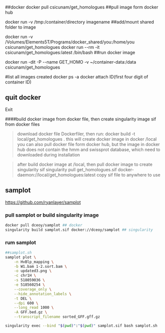 ##docker
docker pull csicunam/get_homologues ##pull image form docker hub

docker run -v /tmp:/container/directory imagename ##add/mount shared folder to image

docker run -v /Volumes/Elements5T/Programs/docker_shared/you:/home/you csicunam/get_homologues
docker run --rm -it csicunam/get_homologues:latest /bin/bash ##run docker image

docker run -dit -P --name GET_HOMO -v ~/container-data:/data csicunam/get_homologues
  
#list all images created
docker ps -a
docker attach ID(first four digit of container ID)

## quit docker
Exit

####build docker image from docker file, then create singularity image sif from docker files
>download docker file Dockerfiler, then run:
docker build -t local/get_homologues .
>this will create docker image in docker /local
>you can also pull docker file form docker hub, but the image in docker hub does not contain the hmm and swissprot database, which need to downloaded during installation

> after build docker image at /local, then pull docker image to create singularity sif
singularity pull get_homologues.sif docker-daemon://local/get_homologues:latest
> copy sif file to anywhere to use

##
## samplot
https://github.com/ryanlayer/samplot
### pull samplot or build singularity image
```bash
docker pull dceoy/samplot ## docker
singularity build samplot.sif docker://dceoy/samplot ## singularity
```
### rum samplot 
```bash
##samplot.sh
samplot plot \
    -n HvBlp_mapping \
    -b W1.bam 1-2.sort.bam \
    -o updated3.png \
    -c chr1H \
    -s 518059036 \
    -e 518560254 \
    --coverage_only \
    --hide_annotation_labels \
    -t DEL \
    --dpi 600 \
    --long_read 1000 \
    -A GFF.bed.gz \
    --transcript_filename sorted_GFF.gff.gz

singularity exec --bind "$(pwd)":"$(pwd)" samplot.sif bash samplot.sh
```

    
